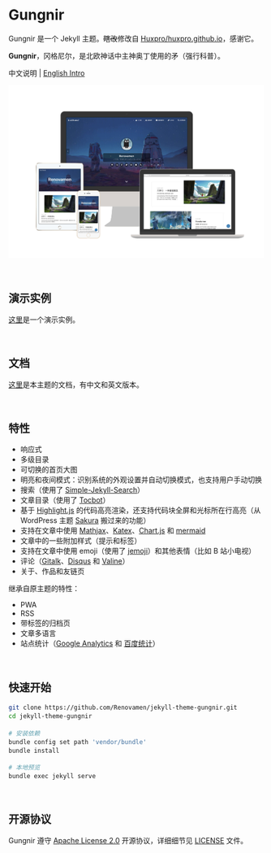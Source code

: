 # Gungnir

Gungnir 是一个 Jekyll 主题。~~瞎改~~修改自 [Huxpro/huxpro.github.io](https://github.com/Huxpro/huxpro.github.io)，感谢它。

**Gungnir**，冈格尼尔，是北欧神话中主神奥丁使用的矛（强行科普）。

中文说明 | [English Intro](README.md)

![preview](img/docs/gungnir.jpg)


&nbsp;

## 演示实例

[这里](https://jekyll-theme-gungnir.vercel.app/)是一个演示实例。


&nbsp;

## 文档

[这里](https://jekyll-theme-gungnir.vercel.app/theme/)是本主题的文档，有中文和英文版本。


&nbsp;

## 特性

- 响应式
- 多级目录
- 可切换的首页大图
- 明亮和夜间模式：识别系统的外观设置并自动切换模式，也支持用户手动切换
- 搜索（使用了 [Simple-Jekyll-Search](https://github.com/christian-fei/Simple-Jekyll-Search)）
- 文章目录（使用了 [Tocbot](https://github.com/tscanlin/tocbot)）
- 基于 [Highlight.js](https://github.com/highlightjs) 的代码高亮渲染，还支持代码块全屏和光标所在行高亮（从 WordPress 主题 [Sakura](https://github.com/mashirozx/Sakura) 搬过来的功能）
- 支持在文章中使用 [Mathjax](https://github.com/mathjax/MathJax)、[Katex](https://github.com/KaTeX/KaTeX)、[Chart.js](https://github.com/chartjs/Chart.js) 和 [mermaid](https://github.com/mermaid-js/mermaid)
- 文章中的一些附加样式（提示和标签）
- 支持在文章中使用 emoji（使用了 [jemoji](https://github.com/jekyll/jemoji)）和其他表情（比如 B 站小电视）
- 评论（[Gitalk](https://github.com/gitalk/gitalk)、[Disqus](https://disqus.com/) 和 [Valine](https://github.com/xCss/Valine)）
- 关于、作品和友链页

继承自原主题的特性：

- PWA
- RSS
- 带标签的归档页
- 文章多语言
- 站点统计（[Google Analytics](https://analytics.google.com/) 和 [百度统计](https://tongji.baidu.com/)）


&nbsp;

## 快速开始

```bash
git clone https://github.com/Renovamen/jekyll-theme-gungnir.git
cd jekyll-theme-gungnir

# 安装依赖
bundle config set path 'vendor/bundle'
bundle install

# 本地预览
bundle exec jekyll serve
```


&nbsp;

## 开源协议

Gungnir 遵守 [Apache License 2.0](https://www.apache.org/licenses/LICENSE-2.0) 开源协议，详细细节见 [LICENSE](LICENSE) 文件。
